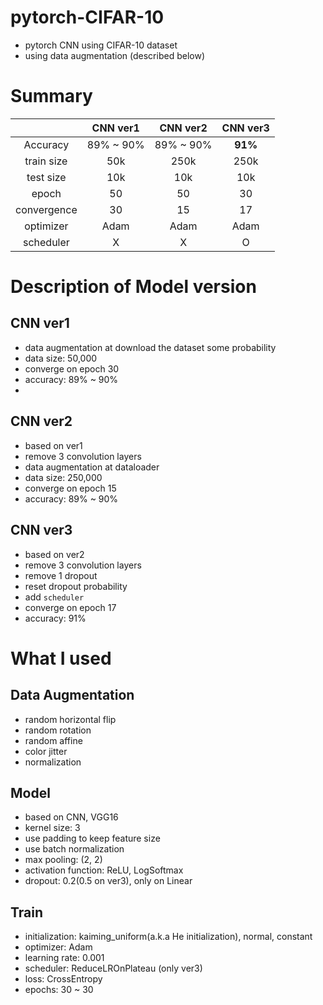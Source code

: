 # pytorch-CIFAR-10
- pytorch CNN using CIFAR-10 dataset
- using data augmentation (described below)

# Summary
||CNN ver1|CNN ver2|CNN ver3|
|:-:|:------:|:------:|:------:|
|Accuracy|89% ~ 90%|89% ~ 90%|**91%**|
|train size|50k|250k|250k|
|test size|10k|10k|10k|
|epoch|50|50|30|
|convergence|30|15|17|
|optimizer|Adam|Adam|Adam|
|scheduler|X|X|O|

# Description of Model version
## CNN ver1
- data augmentation at download the dataset some probability
- data size: 50,000
- converge on epoch 30
- accuracy: 89% ~ 90%
- 
## CNN ver2 
- based on ver1
- remove 3 convolution layers
- data augmentation at dataloader
- data size: 250,000
- converge on epoch 15
- accuracy: 89% ~ 90%

## CNN ver3
- based on ver2
- remove 3 convolution layers
- remove 1 dropout
- reset dropout probability
- add `scheduler`
- converge on epoch 17
- accuracy: 91%


# What I used
## Data Augmentation
- random horizontal flip
- random rotation
- random affine
- color jitter
- normalization

## Model
- based on CNN, VGG16
- kernel size: 3
- use padding to keep feature size
- use batch normalization
- max pooling: (2, 2)
- activation function: ReLU, LogSoftmax
- dropout: 0.2(0.5 on ver3), only on Linear

## Train
- initialization: kaiming_uniform(a.k.a He initialization), normal, constant
- optimizer: Adam
- learning rate: 0.001
- scheduler: ReduceLROnPlateau (only ver3)
- loss: CrossEntropy
- epochs: 30 ~ 30
